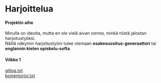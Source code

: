 # Harjoittelua

#### Projektin aihe
Minulla on ideoita, mutta en ole vielä aivan *varma*, minkä niistä jalostan harjoitustyöksi.  
Näillä näkymin harjoitustyöni tulee olemaan **osakesuositus-generaattori** tai **englannin kielen opiskelu-softa**.

#### Viikko 1

[gitlog.txt](https://github.com/tietotuomas/ot-harjoitustyo/blob/master/laskarit/viikko1/gitlog.txt)  
[komentorivi.txt](https://github.com/tietotuomas/ot-harjoitustyo/blob/master/laskarit/viikko1/komentorivi.txt)

